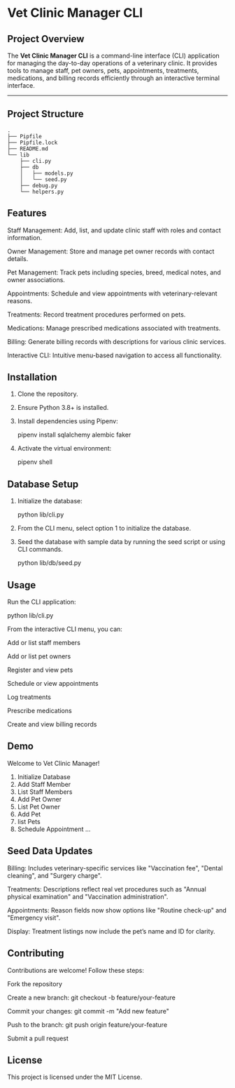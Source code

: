 # Vet Clinic Manager CLI

## Project Overview

The **Vet Clinic Manager CLI** is a command-line interface (CLI) application for managing the day-to-day operations of a veterinary clinic. It provides tools to manage staff, pet owners, pets, appointments, treatments, medications, and billing records efficiently through an interactive terminal interface.

---

## Project Structure

```tree
.
├── Pipfile
├── Pipfile.lock
├── README.md
└── lib
    ├── cli.py
    ├── db
    │   ├── models.py
    │   └── seed.py
    ├── debug.py
    └── helpers.py

```

## Features

Staff Management: Add, list, and update clinic staff with roles and contact information.

Owner Management: Store and manage pet owner records with contact details.

Pet Management: Track pets including species, breed, medical notes, and owner associations.

Appointments: Schedule and view appointments with veterinary-relevant reasons.

Treatments: Record treatment procedures performed on pets.

Medications: Manage prescribed medications associated with treatments.

Billing: Generate billing records with descriptions for various clinic services.

Interactive CLI: Intuitive menu-based navigation to access all functionality.

## Installation

1. Clone the repository.
2. Ensure Python 3.8+ is installed.
3. Install dependencies using Pipenv:

    pipenv install sqlalchemy alembic faker

4. Activate the virtual environment:

    pipenv shell

## Database Setup

1. Initialize the database:

    python lib/cli.py

2. From the CLI menu, select option 1 to initialize the database.

3. Seed the database with sample data by running the seed script or using CLI commands.

   python lib/db/seed.py

## Usage

Run the CLI application:

   python lib/cli.py

From the interactive CLI menu, you can:

Add or list staff members

Add or list pet owners

Register and view pets

Schedule or view appointments

Log treatments

Prescribe medications

Create and view billing records

## Demo

Welcome to Vet Clinic Manager!

1. Initialize Database
2. Add Staff Member
3. List Staff Members
4. Add Pet Owner
5. List Pet Owner
6. Add Pet
7. list Pets
8. Schedule Appointment
...

## Seed Data Updates

Billing: Includes veterinary-specific services like "Vaccination fee", "Dental cleaning", and "Surgery charge".

Treatments: Descriptions reflect real vet procedures such as "Annual physical examination" and "Vaccination administration".

Appointments: Reason fields now show options like "Routine check-up" and "Emergency visit".

Display: Treatment listings now include the pet’s name and ID for clarity.

## Contributing

Contributions are welcome! Follow these steps:

Fork the repository

Create a new branch: git checkout -b feature/your-feature

Commit your changes: git commit -m "Add new feature"

Push to the branch: git push origin feature/your-feature

Submit a pull request

## License

This project is licensed under the MIT License.
